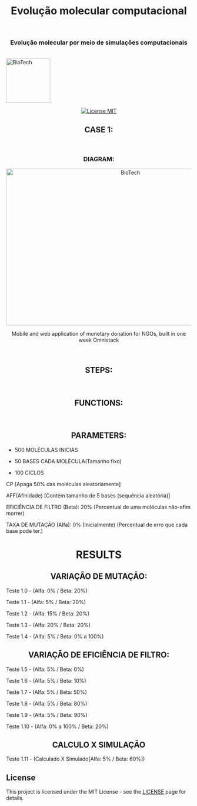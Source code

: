 <h1 align="center">Evolução molecular computacional</h1>
<br>
<h3 align="center">Evolução molecular por meio de simulações computacionais</h3>
<br>
<img src="./Case1/image/assets/biotechnology1.jpg" alt="BioTech" width="120">
<br>

<p align="center">
  <a href="https://opensource.org/licenses/MIT">
    <img src="https://img.shields.io/badge/License-MIT-blue.svg" alt="License MIT">
  </a>
</p>


<h2 align="center">CASE 1:</h2>
<br>
<h3 align="center">DIAGRAM:</h3>

<div align="center">
  <img src="./Case1/image/assets/diagram.png" alt="BioTech" height="425" width="660">
</div

<hr />


<p align="center">Mobile and web application of monetary donation for NGOs, built in one week Omnistack</p>
<br>
<h2 align="center">STEPS:</h2>

<br>
<h2 align="center">FUNCTIONS:</h2>

<br>
<h2 align="center">PARAMETERS:</h2>

 - 500 MOLÉCULAS INICIAS

 - 50 BASES CADA MOLÉCULA(Tamanho fixo)

 - 100 CICLOS

CP [Apaga 50% das moléculas aleatoriamente]

AFF(Afinidade) [Contém tamanho de 5 bases (sequência aleatória)]

EFICIÊNCIA DE FILTRO (Beta): 20% 
(Percentual de uma moléculas não-afim morrer)

TAXA DE MUTAÇÃO (Alfa): 0% (Inicialmente)
(Percentual de erro que cada base pode ter.)
<br>
<h1 align="center">RESULTS</h1>

<h2 align="center">VARIAÇÃO DE MUTAÇÃO:</h2>

Teste 1.0 - (Alfa: 0% / Beta: 20%)

Teste 1.1 - (Alfa: 5% / Beta: 20%)

Teste 1.2 - (Alfa: 15% / Beta: 20%)

Teste 1.3 - (Alfa: 20% / Beta: 20%)

Teste 1.4 - (Alfa: 5% / Beta: 0% a 100%)

<h2 align="center">VARIAÇÃO DE EFICIÊNCIA DE FILTRO:</h2>

Teste 1.5 - (Alfa: 5% / Beta: 0%)

Teste 1.6 - (Alfa: 5% / Beta: 10%)

Teste 1.7 - (Alfa: 5% / Beta: 50%)

Teste 1.8 - (Alfa: 5% / Beta: 80%)

Teste 1.9 - (Alfa: 5% / Beta: 90%)

Teste 1.10 - (Alfa: 0% a 100% / Beta: 20%)


<h2 align="center">CALCULO X SIMULAÇÃO</h2>

Teste 1.11 - (Calculado X Simulado[Alfa: 5% / Beta: 60%])




## License

This project is licensed under the MIT License - see the [LICENSE](https://opensource.org/licenses/MIT) page for details.


